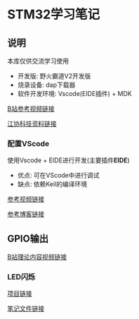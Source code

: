 # STM32学习笔记

## 说明

本库仅供交流学习使用

- 开发版: 野火霸道V2开发版
- 烧录设备: dap下载器
- 软件开发环境: Vscode(EIDE插件) + MDK

[B站参考视频链接](https://www.bilibili.com/video/BV1th411z7sn/?share_source=copy_web&vd_source=0db47c15b9f51dbaa4548ec2dc55dea4)

[江协科技资料链接](https://jiangxiekeji.com/download.html)

### 配置VScode

使用Vscode + EIDE进行开发(主要插件**EIDE**)

- 优点: 可在VScode中进行调试
- 缺点: 依赖Keil的编译环境

[参考视频链接](https://www.bilibili.com/video/BV1nr4y1R7Jb/?share_source=copy_web&vd_source=0db47c15b9f51dbaa4548ec2dc55dea4)

[参考博客链接](https://see-youl.github.io/2024/12/29/EIDE%E8%AE%BE%E7%BD%AE/)

## GPIO输出

[B站理论内容视频链接](https://www.bilibili.com/video/BV1th411z7sn/?p=5&share_source=copy_web&vd_source=0db47c15b9f51dbaa4548ec2dc55dea4)

### LED闪烁

[项目链接](https://github.com/See-YouL/JX-Project/tree/main/GPIO_OUT_LED-Flashing)

[笔记文件链接](https://github.com/See-YouL/JX-Project/blob/main/GPIO_OUT_LED-Flashing/Doc/README.md)
